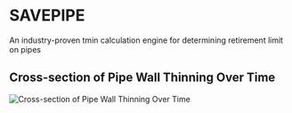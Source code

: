 # SAVEPIPE
An industry-proven tmin calculation engine for determining retirement limit on pipes

## Cross-section of Pipe Wall Thinning Over Time
![Cross-section of Pipe Wall Thinning Over Time](https://github.com/user-attachments/assets/3808cbdb-c252-4678-aa04-b75a6ad5b2db)



